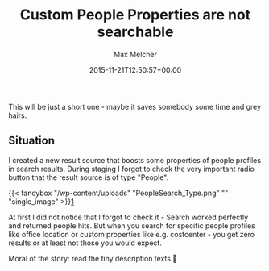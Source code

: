 ﻿---
title: Custom People Properties are not searchable
author: Max Melcher
aliases:
   - "/post/2015-11-21-custom-people-properties-are-not-searchable/"
2015: "11"
type: post
date: 2015-11-21T12:50:57+00:00
url: /2015/11/custom-people-properties-are-not-searchable/
yourls_shorturl:
  - http://melcher.it/s/6k
categories:
  - Search
  - SharePoint 2007
  - SharePoint 2010
  - SharePoint 2013

---
This will be just a short one - maybe it saves somebody some time and grey hairs.

## Situation

I created a new result source that boosts some properties of people profiles in search results. During staging I forgot to check the very important radio button that the result source is of type "People".

{{< fancybox "/wp-content/uploads" "PeopleSearch_Type.png" "" "single_image" >}}[1]

At first I did not notice that I forgot to check it - Search worked perfectly and returned people hits. But when you search for specific people profiles like office location or custom properties like e.g. costcenter - you get zero results or at least not those you would expect.

Moral of the story: read the tiny description texts 🙂

&nbsp;

&nbsp;

&nbsp;

 [1]: https://melcher.it/wp-content/uploads/PeopleSearch_Type.png

